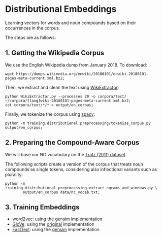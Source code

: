 # Distributional Embeddings

Learning vectors for words and noun compounds based 
on their occurrences in the corpus.

The steps are as follows:

## 1. Getting the Wikipedia Corpus

We use the English Wikipedia dump from January 2018. To download:

```
wget https://dumps.wikimedia.org/enwiki/20180101/enwiki-20180101-pages-meta-current.xml.bz2;
```

Then, we extract and clean the text using [WikiExtractor](https://github.com/attardi/wikiextractor):

```
python WikiExtractor.py --processes 20 -o corpora/text/ ~/corpora/[lang]wiki-20180101-pages-meta-current.xml.bz2;
cat corpora/text/*/* > output/en_corpus;
```

Finally, we tokenize the corpus using [spacy](https://spacy.io/):

```
python -m training.distributional.preprocessing/tokenize_corpus.py output/en_corpus;
```

## 2. Preparing the Compound-Aware Corpus

We will base our NC vocabulary on the [Tratz (2011) dataset](http://digitallibrary.usc.edu/cdm/ref/collection/p15799coll3/id/176191). 

The following scripts create a version of the corpus that treats 
noun compounds as single tokens, 
considering also inflectional variants such as plurality: 

```
python -m training.distributional.preprocessing.extract_ngrams_and_windows.py \
        output/en_corpus data/nc_vocab.txt; 
```

## 3. Training Embeddings

* [word2vec](word2vec/train_all.sh): using the [gensim](https://radimrehurek.com/gensim/models/word2vec.html) implementation
* [GloVe](glove/train_all.sh): using the [original](https://github.com/stanfordnlp/GloVe) implementation 
* [FastText](fasttext/train_all.sh): using the [gensim](https://radimrehurek.com/gensim/models/fasttext.html) implementation

